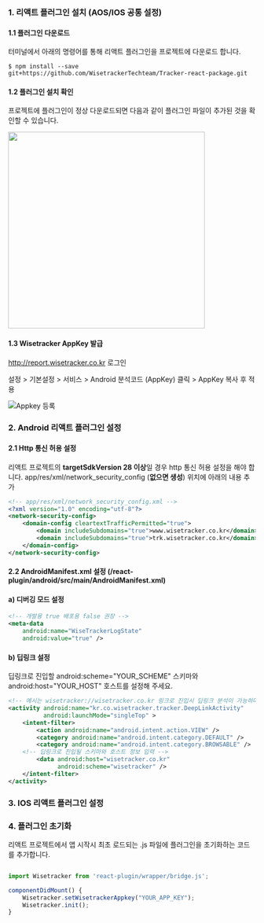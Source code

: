 ### 1. 리액트 플러그인 설치 (AOS/IOS 공통 설정)

#### 1.1 플러그인 다운로드
터미널에서 아래의 명령어를 통해 리액트 플러그인을 프로젝트에 다운로드 합니다.

```shell
$ npm install --save git+https://github.com/WisetrackerTechteam/Tracker-react-package.git
```

#### 1.2 플러그인 설치 확인

프로젝트에 플러그인이 정상 다운로드되면 다음과 같이 플러그인 파일이 추가된 것을 확인할 수 있습니다.

<img src="http://www.wisetracker.co.kr/wp-content/uploads/2019/08/react_node.png" width="400" height="400">

#### 1.3 Wisetracker AppKey 발급

http://report.wisetracker.co.kr 로그인

설정 > 기본설정 > 서비스 > Android 분석코드 (AppKey) 클릭 > AppKey 복사 후 적용

![Appkey 등록](https://dzf8vqv24eqhg.cloudfront.net/userfiles/6274/8379/ckfinder/images/016.png?dc=201702100857-66 "Appkey 등록")

### 2. Android 리액트 플러그인 설정

#### 2.1 Http 통신 허용 설정 
리액트 프로젝트의 **targetSdkVersion 28 이상**일 경우 http 통신 허용 설정을 해야 합니다.
app/res/xml/network_security_config (**없으면 생성**) 위치에 아래의 내용 추가

```xml
<!-- app/res/xml/network_security_config.xml -->
<?xml version="1.0" encoding="utf-8"?>
<network-security-config>
    <domain-config cleartextTrafficPermitted="true">
        <domain includeSubdomains="true">www.wisetracker.co.kr</domain>
        <domain includeSubdomains="true">trk.wisetracker.co.kr</domain>
    </domain-config>
</network-security-config>
```

#### 2.2 AndroidManifest.xml 설정 (/react-plugin/android/src/main/AndroidManifest.xml)

#### a) 디버깅 모드 설정

```xml
<!-- 개발용 true 배포용 false 권장 -->
<meta-data
	android:name="WiseTrackerLogState" 
	android:value="true" />
```

#### b) 딥링크 설정
딥링크로 진입할 android:scheme="YOUR_SCHEME" 스키마와 android:host="YOUR_HOST" 호스트를 설정해 주세요.

```xml
<!-- 예시는 wisetracker://wisetracker.co.kr 링크로 진입시 딥링크 분석이 가능하며, 사용될 값을 직접 수정해 주세요. -->
<activity android:name="kr.co.wisetracker.tracker.DeepLinkActivity" 
          android:launchMode="singleTop" >
    <intent-filter>
        <action android:name="android.intent.action.VIEW" />
        <category android:name="android.intent.category.DEFAULT" />
        <category android:name="android.intent.category.BROWSABLE" />
	<!-- 딥링크로 진입될 스키마와 호스트 정보 입력 -->
        <data android:host="wisetracker.co.kr"
              android:scheme="wisetracker" />
    </intent-filter>
</activity>
```

### 3. IOS 리액트 플러그인 설정

### 4. 플러그인 초기화
리액트 프로젝트에서 앱 시작시 최초 로드되는 .js 파일에 플러그인을 초기화하는 코드를 추가합니다.

```javascript

import Wisetracker from 'react-plugin/wrapper/bridge.js';

componentDidMount() {
    Wisetracker.setWisetrackerAppkey("YOUR_APP_KEY");
    Wisetracker.init();
}

```
